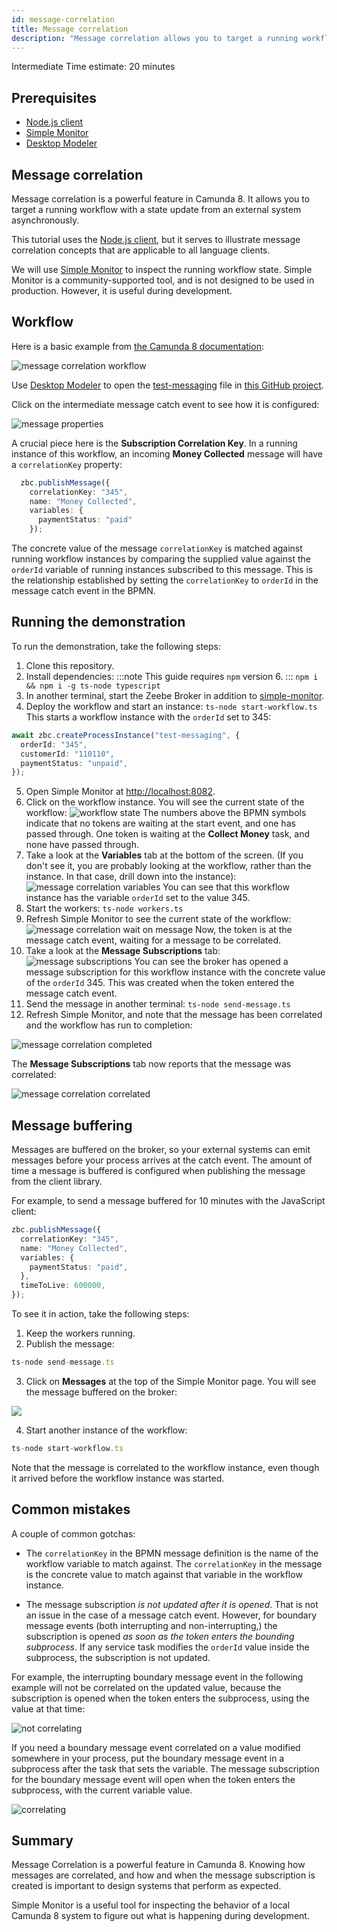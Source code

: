 ```yaml
---
id: message-correlation
title: Message correlation
description: "Message correlation allows you to target a running workflow with a state update from an external system asynchronously."
---
```


<span class="badge badge--intermediate">Intermediate</span>
<span class="badge badge--medium">Time estimate: 20 minutes</span>

## Prerequisites

- [Node.js client](https://github.com/camunda-community-hub/zeebe-client-node-js)
- [Simple Monitor](https://github.com/camunda-community-hub/zeebe-simple-monitor)
- [Desktop Modeler](https://camunda.com/download/modeler/)

## Message correlation

Message correlation is a powerful feature in Camunda 8. It allows you to target a running workflow with a state update from an external system asynchronously.

This tutorial uses the [Node.js client](https://github.com/camunda-community-hub/zeebe-client-node-js), but it serves to illustrate message correlation concepts that are applicable to all language clients.

We will use [Simple Monitor](https://github.com/camunda-community-hub/zeebe-simple-monitor) to inspect the running workflow state. Simple Monitor is a community-supported tool, and is not designed to be used in production. However, it is useful during development.

## Workflow

Here is a basic example from [the Camunda 8 documentation](/components/concepts/messages.md):

![message correlation workflow](img/message-correlation-workflow.png)

Use [Desktop Modeler](https://camunda.com/download/modeler/) to open the [test-messaging](https://github.com/jwulf/zeebe-message-correlation/blob/master/bpmn/test-messaging.bpmn) file in [this GitHub project](https://github.com/jwulf/zeebe-message-correlation).

Click on the intermediate message catch event to see how it is configured:

![message properties](img/message-correlation-message-properties.png)

A crucial piece here is the **Subscription Correlation Key**. In a running instance of this workflow, an incoming **Money Collected** message will have a `correlationKey` property:

```typescript
  zbc.publishMessage({
    correlationKey: "345",
    name: "Money Collected",
    variables: {
      paymentStatus: "paid"
    });
```

The concrete value of the message `correlationKey` is matched against running workflow instances by comparing the supplied value against the `orderId` variable of running instances subscribed to this message. This is the relationship established by setting the `correlationKey` to `orderId` in the message catch event in the BPMN.

## Running the demonstration

To run the demonstration, take the following steps:

1. Clone this repository.
2. Install dependencies:
   :::note
   This guide requires `npm` version 6.
   :::
   `npm i && npm i -g ts-node typescript`
3. In another terminal, start the Zeebe Broker in addition to [simple-monitor](https://github.com/camunda-community-hub/zeebe-simple-monitor).
4. Deploy the workflow and start an instance:
   `ts-node start-workflow.ts`
   This starts a workflow instance with the `orderId` set to 345:

```typescript
await zbc.createProcessInstance("test-messaging", {
  orderId: "345",
  customerId: "110110",
  paymentStatus: "unpaid",
});
```

5. Open Simple Monitor at [http://localhost:8082](http://localhost:8082).
6. Click on the workflow instance. You will see the current state of the workflow:
   ![workflow state](img/message-correlation-workflow-state.png)
   The numbers above the BPMN symbols indicate that no tokens are waiting at the start event, and one has passed through. One token is waiting at the **Collect Money** task, and none have passed through.
7. Take a look at the **Variables** tab at the bottom of the screen. (If you don't see it, you are probably looking at the workflow, rather than the instance. In that case, drill down into the instance):
   ![message correlation variables](img/message-correlation-variables.png)
   You can see that this workflow instance has the variable `orderId` set to the value 345.
8. Start the workers:
   `ts-node workers.ts`
9. Refresh Simple Monitor to see the current state of the workflow:
   ![message correlation wait on message](img/message-correlation-wait-on-message.png)
   Now, the token is at the message catch event, waiting for a message to be correlated.
10. Take a look at the **Message Subscriptions** tab:
    ![message subscriptions](img/message-correlation-message-subscriptions.png)
    You can see the broker has opened a message subscription for this workflow instance with the concrete value of the `orderId` 345. This was created when the token entered the message catch event.
11. Send the message in another terminal:
    `ts-node send-message.ts`
12. Refresh Simple Monitor, and note that the message has been correlated and the workflow has run to completion:

![message correlation completed](img/message-correlation-completed.png)

The **Message Subscriptions** tab now reports that the message was correlated:

![message correlation correlated](img/message-correlation-correlated.png)

## Message buffering

Messages are buffered on the broker, so your external systems can emit messages before your process arrives at the catch event. The amount of time a message is buffered is configured when publishing the message from the client library.

For example, to send a message buffered for 10 minutes with the JavaScript client:

```typescript
zbc.publishMessage({
  correlationKey: "345",
  name: "Money Collected",
  variables: {
    paymentStatus: "paid",
  },
  timeToLive: 600000,
});
```

To see it in action, take the following steps:

1. Keep the workers running.
2. Publish the message:

```typescript
ts-node send-message.ts
```

3. Click on **Messages** at the top of the Simple Monitor page. You will see the message buffered on the broker:

![](img/message-correlation-buffered.png)

4. Start another instance of the workflow:

```typescript
ts-node start-workflow.ts
```

Note that the message is correlated to the workflow instance, even though it arrived before the workflow instance was started.

## Common mistakes

A couple of common gotchas:

- The `correlationKey` in the BPMN message definition is the name of the workflow variable to match against. The `correlationKey` in the message is the concrete value to match against that variable in the workflow instance.

- The message subscription _is not updated after it is opened_. That is not an issue in the case of a message catch event. However, for boundary message events (both interrupting and non-interrupting,) the subscription is opened _as soon as the token enters the bounding subprocess_. If any service task modifies the `orderId` value inside the subprocess, the subscription is not updated.

For example, the interrupting boundary message event in the following example will not be correlated on the updated value, because the subscription is opened when the token enters the subprocess, using the value at that time:

![not correlating](img/message-correlation-not-like-this.png)

If you need a boundary message event correlated on a value modified somewhere in your process, put the boundary message event in a subprocess after the task that sets the variable. The message subscription for the boundary message event will open when the token enters the subprocess, with the current variable value.

![correlating](img/message-correlation-like-this.png)

## Summary

Message Correlation is a powerful feature in Camunda 8. Knowing how messages are correlated, and how and when the message subscription is created is important to design systems that perform as expected.

Simple Monitor is a useful tool for inspecting the behavior of a local Camunda 8 system to figure out what is happening during development.
